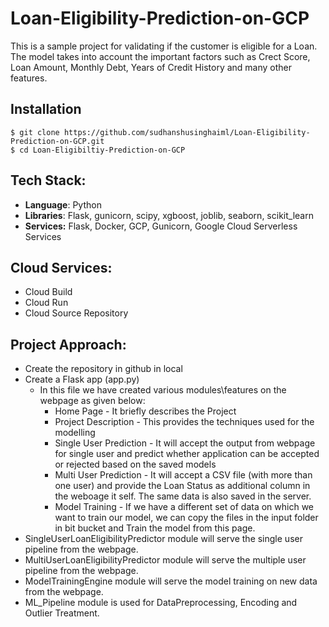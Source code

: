 # Loan-Eligibility-Prediction-on-GCP
This is a sample project for validating if the customer is eligible for a Loan. The model takes into account the important factors such as Crect Score, Loan Amount, Monthly Debt, Years of Credit History and many other features.  

## Installation
```
$ git clone https://github.com/sudhanshusinghaiml/Loan-Eligibility-Prediction-on-GCP.git
$ cd Loan-Eligibiltiy-Prediction-on-GCP
```

## Tech Stack:
 - **Language**: Python
 - **Libraries**: Flask, gunicorn, scipy, xgboost, joblib, seaborn, scikit_learn
 - **Services:** Flask, Docker, GCP, Gunicorn, Google Cloud Serverless Services

## Cloud Services:
 - Cloud Build
 - Cloud Run
 - Cloud Source Repository

## Project Approach:
 - Create the repository in github in local
 - Create a Flask app (app.py)
    - In this file we have created various modules\features on the webpage as given below:
        - Home Page - It briefly describes the Project
        - Project Description - This provides the techniques used for the modelling
        - Single User Prediction - It will accept the output from webpage for single user and predict whether application can be accepted or rejected based on the saved models
        - Multi User Prediction - It will accept a CSV file (with more than one user) and provide the Loan Status as additional column in the weboage it self. The same data is also saved in the server.
        - Model Training - If we have a different set of data on which we want to train our model, we can copy the files in the input folder in bit bucket and Train the model from this page.
 - SingleUserLoanEligibilityPredictor module will serve the single user pipeline from the webpage.
 - MultiUserLoanEligibilityPredictor module will serve the multiple user pipeline from the webpage.
 - ModelTrainingEngine module will serve the model training on new data from the webpage.
 - ML_Pipeline module is used for DataPreprocessing, Encoding and Outlier Treatment.

